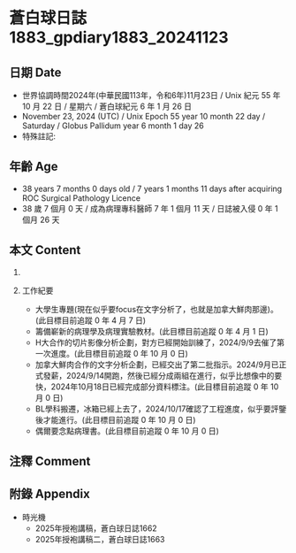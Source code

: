 [_metadata_:encoding]: - "utf-8"
[_metadata_:language]: - "zh-Hant-TW"
[_metadata_:fileformat]: - "markdown"
[_metadata_:MIME_type]: - "text/plain"
[_metadata_:markdown_version]: - "commonmark version 0.30"
[_metadata_:markdown_spec]: - "https://spec.commonmark.org/0.30/"

# 蒼白球日誌1883_gpdiary1883_20241123 #

## 日期 Date ##

* 世界協調時間2024年(中華民國113年，令和6年)11月23日 / Unix 紀元 55 年 10 月 22 日 / 星期六 / 蒼白球紀元 6 年 1 月 26 日
* November 23, 2024 (UTC) / Unix Epoch 55 year 10 month 22 day / Saturday / Globus Pallidum year 6 month 1 day 26
* 特殊註記:

## 年齡 Age ##

* 38 years 7 months 0 days old / 7 years 1 months 11 days after acquiring ROC Surgical Pathology Licence
* 38 歲 7 個月 0 天 / 成為病理專科醫師 7 年 1 個月 11 天 / 日誌被入侵 0 年 1 個月 26 天

## 本文 Content ##

1. 

2. 工作紀要

    - 大學生專題(現在似乎要focus在文字分析了，也就是加拿大鮮肉那邊)。(此目標目前追蹤 0 年 4 月 7 日)
    - 籌備嶄新的病理學及病理實驗教材。(此目標目前追蹤 0 年 4 月 1 日)
    - H大合作的切片影像分析企劃，對方已經開始訓練了，2024/9/9去催了第一次進度。(此目標目前追蹤 0 年 10 月 0 日)
    - 加拿大鮮肉合作的文字分析企劃，已經交出了第二批指示。2024/9月已正式發薪，2024/9/14開跑，然後已經分成兩組在進行，似乎比想像中的要快，2024年10月18日已經完成部分資料標注。(此目標目前追蹤 0 年 10 月 0 日)
    - BL學科搬遷，冰箱已經上去了，2024/10/17確認了工程進度，似乎要評鑒後才能進行。(此目標目前追蹤 0 年 10 月 0 日)
    - 偶爾要念點病理書。(此目標目前追蹤 0 年 10 月 0 日)

## 注釋 Comment ##


## 附錄 Appendix ##

* 時光機
    - 2025年授袍講稿，蒼白球日誌1662
    - 2025年授袍講稿二，蒼白球日誌1663
